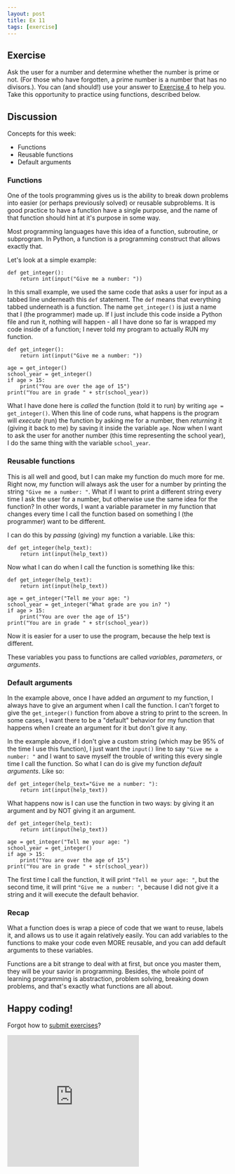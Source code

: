 ```yaml
---
layout: post
title: Ex 11
tags: [exercise]
---
```


## Exercise

Ask the user for a number and determine whether the number is prime or not. (For those who have forgotten, a prime number is a number that has no divisors.). You can (and should!) use your answer to [Exercise 4](http://practicepython.blogspot.com/2014/02/divisors.html) to help you. Take this opportunity to practice using functions, described below.

## Discussion

Concepts for this week:

* Functions
* Reusable functions
* Default arguments

### Functions

One of the tools programming gives us is the ability to break down problems into easier (or perhaps previously solved) or reusable subproblems. It is good practice to have a function have a single purpose, and the name of that function should hint at it's purpose in some way. 

Most programming languages have this idea of a function, subroutine, or subprogram. In Python, a function is a programming construct that allows exactly that.

Let's look at a simple example: 

```
def get_integer():
	return int(input("Give me a number: "))
```

In this small example, we used the same code that asks a user for input as a tabbed line underneath this `def` statement. The `def` means that everything tabbed underneath is a function. The name `get_integer()` is just a name that I (the programmer) made up. If I just include this code inside a Python file and run it, nothing will happen - all I have done so far is wrapped my code inside of a function; I never told my program to actually RUN my function.

```
def get_integer():
	return int(input("Give me a number: "))

age = get_integer()
school_year = get_integer()
if age > 15:
	print("You are over the age of 15")
print("You are in grade " + str(school_year))
```

What I have done here is *called* the function (told it to run) by writing `age = get_integer()`. When this line of code runs, what happens is the program will *execute* (run) the function by asking me for a number, then *returning* it (giving it back to me) by saving it inside the variable `age`. Now when I want to ask the user for another number (this time representing the school year), I do the same thing with the variable `school_year`. 

###  Reusable functions

This is all well and good, but I can make my function do much more for me. Right now, my function will always ask the user for a number by printing the string `"Give me a number: "`. What if I want to print a different string every time I ask the user for a number, but otherwise use the same idea for the function? In other words, I want a variable parameter in my function that changes every time I call the function based on something I (the programmer) want to be different. 

I can do this by *passing* (giving) my function a variable. Like this: 

```
def get_integer(help_text):
	return int(input(help_text))
```

Now what I can do when I call the function is something like this: 

```
def get_integer(help_text):
	return int(input(help_text))

age = get_integer("Tell me your age: ")
school_year = get_integer("What grade are you in? ")
if age > 15:
	print("You are over the age of 15")
print("You are in grade " + str(school_year))
```

Now it is easier for a user to use the program, because the help text is different. 

These variables you pass to functions are called *variables*, *parameters*, or *arguments*.

### Default arguments

In the example above, once I have added an *argument* to my function, I always have to give an argument when I call the function. I can't forget to give the `get_integer()` function from above a string to print to the screen. In some cases, I want there to be a "default" behavior for my function that happens when I create an argument for it but don't give it any. 

In the example above, if I don't give a custom string (which may be 95% of the time I use this function), I just want the `input()` line to say `"Give me a number: "` and I want to save myself the trouble of writing this every single time I call the function. So what I can do is give my function *default arguments*. Like so: 

```
def get_integer(help_text="Give me a number: "):
	return int(input(help_text))
```

What happens now is I can use the function in two ways: by giving it an argument and by NOT giving it an argument. 

```
def get_integer(help_text):
	return int(input(help_text))

age = get_integer("Tell me your age: ")
school_year = get_integer()
if age > 15:
	print("You are over the age of 15")
print("You are in grade " + str(school_year))
```

The first time I call the function, it will print `"Tell me your age: "`, but the second time, it will print `"Give me a number: "`, because I did not give it a string and it will execute the default behavior.

### Recap

What a function does is wrap a piece of code that we want to reuse, labels it, and allows us to use it again relatively easily. You can add variables to the functions to make your code even MORE reusable, and you can add default arguments to these variables.

Functions are a bit strange to deal with at first, but once you master them, they will be your savior in programming. Besides, the whole point of learning programming is abstraction, problem solving, breaking down problems, and that's exactly what functions are all about.

## Happy coding! 

Forgot how to [submit exercises](http://practicepython.blogspot.com/2014/01/how-it-works.html)?

<iframe src="https://docs.google.com/forms/d/1WukNfdIjINTKLJRIcKJ6pmMbfd9A3PXqhOVpWRhlRF4/viewform?embedded=true" width="300" height="300" frameborder="0" marginheight="0" marginwidth="0">Loading...</iframe>